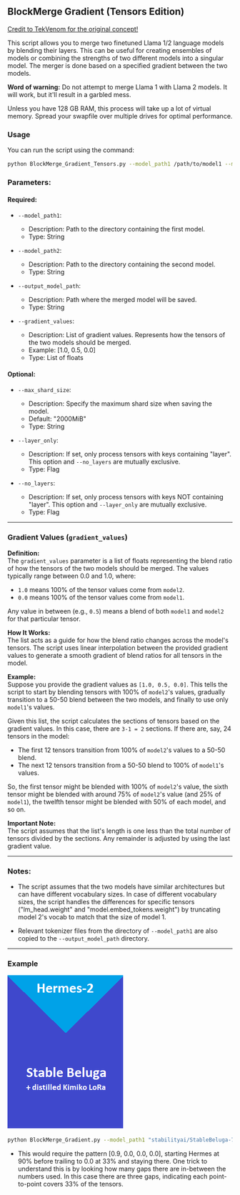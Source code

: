 ## BlockMerge Gradient (Tensors Edition)

[Credit to TekVenom for the original concept!](https://github.com/TehVenomm/LM_Transformers_BlockMerge)

This script allows you to merge two finetuned Llama 1/2 language models by blending their layers. This can be useful for creating ensembles of models or combining the strengths of two different models into a singular model. The merger is done based on a specified gradient between the two models.

**Word of warning:** Do not attempt to merge Llama 1 with Llama 2 models. It will work, but it'll result in a garbled mess.

Unless you have 128 GB RAM, this process will take up a lot of virtual memory. Spread your swapfile over multiple drives for optimal performance.

### Usage

You can run the script using the command:

```bash
python BlockMerge_Gradient_Tensors.py --model_path1 /path/to/model1 --model_path2 /path/to/model2 --output_model_path /path/to/output --gradient_values '[1.0, 0.5, 0.0]' --max_shard_size '2000MiB' [--layer_only] [--no_layers]
```

### Parameters:

#### Required:

- `--model_path1`:  
    - Description: Path to the directory containing the first model.
    - Type: String

- `--model_path2`:  
    - Description: Path to the directory containing the second model.
    - Type: String

- `--output_model_path`:  
    - Description: Path where the merged model will be saved.
    - Type: String

- `--gradient_values`:  
    - Description: List of gradient values. Represents how the tensors of the two models should be merged.
    - Example: [1.0, 0.5, 0.0]
    - Type: List of floats

#### Optional:

- `--max_shard_size`:  
    - Description: Specify the maximum shard size when saving the model.
    - Default: "2000MiB"
    - Type: String

- `--layer_only`:  
    - Description: If set, only process tensors with keys containing "layer". This option and `--no_layers` are mutually exclusive.
    - Type: Flag

- `--no_layers`:  
    - Description: If set, only process tensors with keys NOT containing "layer". This option and `--layer_only` are mutually exclusive.
    - Type: Flag

---

### Gradient Values (`gradient_values`)

**Definition:**  
The `gradient_values` parameter is a list of floats representing the blend ratio of how the tensors of the two models should be merged. The values typically range between 0.0 and 1.0, where:

- `1.0` means 100% of the tensor values come from `model2`.
- `0.0` means 100% of the tensor values come from `model1`.

Any value in between (e.g., `0.5`) means a blend of both `model1` and `model2` for that particular tensor.

**How It Works:**  
The list acts as a guide for how the blend ratio changes across the model's tensors. The script uses linear interpolation between the provided gradient values to generate a smooth gradient of blend ratios for all tensors in the model. 

**Example:**  
Suppose you provide the gradient values as `[1.0, 0.5, 0.0]`. This tells the script to start by blending tensors with 100% of `model2`'s values, gradually transition to a 50-50 blend between the two models, and finally to use only `model1`'s values.

Given this list, the script calculates the sections of tensors based on the gradient values. In this case, there are `3-1 = 2` sections. If there are, say, 24 tensors in the model:

- The first 12 tensors transition from 100% of `model2`'s values to a 50-50 blend.
- The next 12 tensors transition from a 50-50 blend to 100% of `model1`'s values.

So, the first tensor might be blended with 100% of `model2`'s value, the sixth tensor might be blended with around 75% of `model2`'s value (and 25% of `model1`), the twelfth tensor might be blended with 50% of each model, and so on.

**Important Note:**  
The script assumes that the list's length is one less than the total number of tensors divided by the sections. Any remainder is adjusted by using the last gradient value.

---

### Notes:

- The script assumes that the two models have similar architectures but can have different vocabulary sizes. In case of different vocabulary sizes, the script handles the differences for specific tensors ("lm_head.weight" and "model.embed_tokens.weight") by truncating model 2's vocab to match that the size of model 1.

- Relevant tokenizer files from the directory of `--model_path1` are also copied to the `--output_model_path` directory.

--- 

### Example

![](MythoLogic-Mini-7b.png)

```bash
python BlockMerge_Gradient.py --model_path1 "stabilityai/StableBeluga-7B" --model_path2 "NousResearch/Nous-Hermes-Llama2-13b" --output_model_path "mythologic-mini-7b" --gradient_values [0.9,0.0,0.0]
```
- This would require the pattern [0.9, 0.0, 0.0, 0.0], starting Hermes at 90% before trailing to 0.0 at 33% and staying there. One trick to understand this is by looking how many gaps there are in-between the numbers used. In this case there are three gaps, indicating each point-to-point covers 33% of the tensors.
